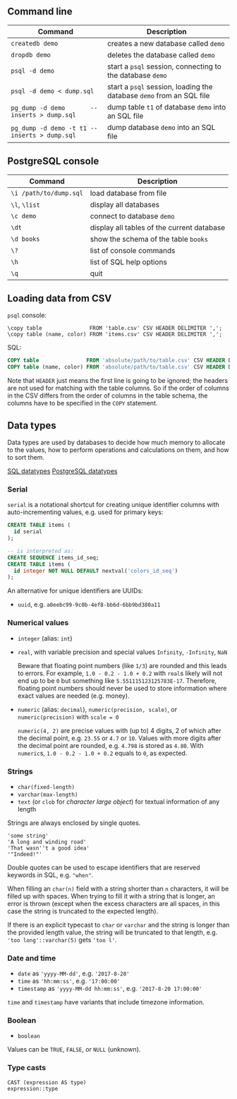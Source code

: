 
## Command line

| Command | Description |
| ------- | ----------- |
| `createdb demo` | creates a new database called `demo` |
| `dropdb demo`   | deletes the database called `demo` |
| `psql -d demo`  | start a `psql` session, connecting to the database `demo` |
| `psql -d demo < dump.sql`  | start a `psql` session, loading the database `demo` from an SQL file |
| `pg_dump -d demo       --inserts > dump.sql` | dump table `t1` of database `demo` into an SQL file |
| `pg_dump -d demo -t t1 --inserts > dump.sql` | dump database `demo` into an SQL file |

## PostgreSQL console

| Command | Description |
| ------- | ----------- |
| `\i /path/to/dump.sql` | load database from file |
| `\l`, `\list` | display all databases |
| `\c demo`     | connect to database `demo` |
| `\dt`         | display all tables of the current database |
| `\d books`    | show the schema of the table `books` |
| `\?`          | list of console commands |
| `\h`          | list of SQL help options |
| `\q`          | quit  |

## Loading data from CSV

`psql` console:
```
\copy table               FROM 'table.csv' CSV HEADER DELIMITER ',';
\copy table (name, color) FROM 'items.csv' CSV HEADER DELIMITER ',';
```

SQL:
```sql
COPY table               FROM 'absolute/path/to/table.csv' CSV HEADER DELIMITER ',';
COPY table (name, color) FROM 'absolute/path/to/table.csv' CSV HEADER DELIMITER ',';
```

Note that `HEADER` just means the first line is going to be ignored;
the headers are not used for matching with the table columns.
So if the order of columns in the CSV differs from the order of columns
in the table schema, the columns have to be specified in the `COPY` statement.

## Data types

Data types are used by databases to decide how much memory to allocate to the values, how to perform operations and calculations on them, and how to sort them.

[SQL datatypes](https://www.w3schools.com/sql/sql_datatypes.asp)
[PostgreSQL datatypes](https://www.postgresql.org/docs/current/static/datatype.html)

### Serial

`serial` is a notational shortcut for creating unique identifier columns with auto-incrementing values, e.g. used for primary keys:

```sql
CREATE TABLE items (
  id serial
);

-- is interpreted as:
CREATE SEQUENCE items_id_seq;
CREATE TABLE items (
  id integer NOT NULL DEFAULT nextval('colors_id_seq')
);
```

An alternative for unique identifiers are UUIDs:

* `uuid`, e.g. `a0eebc99-9c0b-4ef8-bb6d-6bb9bd380a11`

### Numerical values

* `integer` (alias: `int`)

* `real`, with variable precision and special values `Infinity`, `-Infinity`, `NaN`

    Beware that floating point numbers (like `1/3`) are rounded and this leads to errors.
    For example, `1.0 - 0.2 - 1.0 + 0.2` with `real`s likely will not end up to be `0` but something like `5.551115123125783E-17`.
    Therefore, floating point numbers should never be used to store information where exact values are needed (e.g. money).

* `numeric` (alias: `decimal`), `numeric(precision, scale)`, or `numeric(precision)` with `scale = 0`

    `numeric(4, 2)` are precise values with (up to) 4 digits, 2 of which after the decimal point, e.g. `23.55` or `4.7` or `10`.
    Values with more digits after the decimal point are rounded, e.g. `4.798` is stored as `4.80`.
    With `numeric`s, `1.0 - 0.2 - 1.0 + 0.2` equals to `0`, as expected.


### Strings

* `char(fixed-length)`
* `varchar(max-length)`
* `text` (or `clob` for _character large object_) for textual information of any length

Strings are always enclosed by single quotes.
```
'some string'
'A long and winding road'
'That wasn''t a good idea'
'"Indeed!"'
```

Double quotes can be used to escape identifiers that are reserved keywords in SQL, e.g. `"when"`.

When filling an `char(n)` field with a string shorter than `n` characters, it will be filled up with spaces.
When trying to fill it with a string that is longer, an error is thrown (except when the excess characters are all spaces, in this case the string is truncated to the expected length).

If there is an explicit typecast to `char` or `varchar` and the string is longer than the provided length value, the string will be truncated to that length, e.g. `'too long'::varchar(5)` gets `'too l'`.

### Date and time

* `date` as `'yyyy-MM-dd'`, e.g. `'2017-8-20'`
* `time` as `'hh:mm:ss'`, e.g. `'17:00:00'`
* `timestamp` as `'yyyy-MM-dd hh:mm:ss'`, e.g. `'2017-8-20 17:00:00'`

`time` and `timestamp` have variants that include timezone information.

### Boolean

* `boolean`

Values can be `TRUE`, `FALSE`, or `NULL` (unknown).

### Type casts

```
CAST (expression AS type)
expression::type
```
